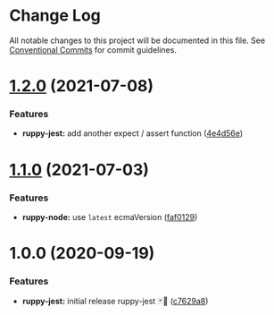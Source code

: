 # Change Log

All notable changes to this project will be documented in this file.
See [Conventional Commits](https://conventionalcommits.org) for commit guidelines.

# [1.2.0](https://github.com/Ruppyio/eslint-configs/compare/eslint-config-ruppy-jest@1.1.0...eslint-config-ruppy-jest@1.2.0) (2021-07-08)

### Features

- **ruppy-jest:** add another expect / assert function ([4e4d56e](https://github.com/Ruppyio/eslint-configs/commit/4e4d56e10b2f04c31525866fbbbd1e3998fcc9be))

# [1.1.0](https://github.com/Ruppyio/eslint-configs/compare/eslint-config-ruppy-jest@1.0.0...eslint-config-ruppy-jest@1.1.0) (2021-07-03)

### Features

- **ruppy-node:** use `latest` ecmaVersion ([faf0129](https://github.com/Ruppyio/eslint-configs/commit/faf01299d5dbd6f4295c149b0f5993c57219a715))

# 1.0.0 (2020-09-19)

### Features

- **ruppy-jest:** initial release ruppy-jest 🃏🚀 ([c7629a8](https://github.com/Ruppyio/eslint-configs/commit/c7629a8c1662cae8fb2fcb2dc8b27e482f9d66c6))
